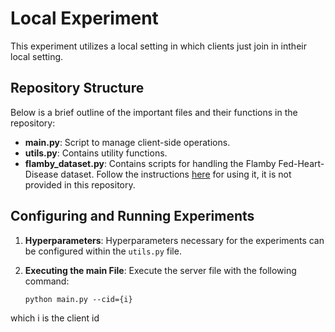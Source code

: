 # Local Experiment

This experiment utilizes a local  setting in which clients just join in intheir local setting.


## Repository Structure

Below is a brief outline of the important files and their functions in the repository:

- **main.py**: Script to manage client-side operations.
- **utils.py**: Contains utility functions.
- **flamby_dataset.py**: Contains scripts for handling the Flamby Fed-Heart-Disease dataset. Follow the instructions [here](https://github.com/owkin/FLamby/tree/main/flamby/datasets/fed_heart_disease) for using it, it is not provided in this repository.
 
## Configuring and Running Experiments

1. **Hyperparameters**: Hyperparameters necessary for the experiments can be configured within the `utils.py` file.


3. **Executing the main File**: Execute the server file with the following command:

    ```
    python main.py --cid={i}
    ```
which i is the client id 
 
